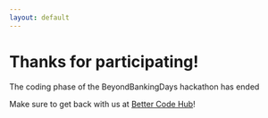 ```yaml
---
layout: default
---
```


<h1>Thanks for participating!</h1>
The coding phase of the BeyondBankingDays hackathon has ended

Make sure to get back with us at <span class="markdown">[Better Code Hub](https://bettercodehub.com)</span>!
